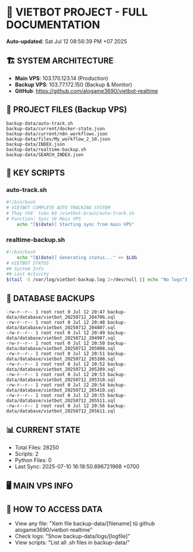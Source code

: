 # 🤖 VIETBOT PROJECT - FULL DOCUMENTATION
**Auto-updated**: Sat Jul 12 08:56:39 PM +07 2025

## 🏗️ SYSTEM ARCHITECTURE
- **Main VPS**: 103.170.123.14 (Production)
- **Backup VPS**: 103.77.172.150 (Backup & Monitor)
- **GitHub**: https://github.com/alogame3690/vietbot-realtime

## 📁 PROJECT FILES (Backup VPS)
```
backup-data/auto-track.sh
backup-data/current/docker-state.json
backup-data/current/n8n_workflows.json
backup-data/files/My_workflow_2_10.json
backup-data/INDEX.json
backup-data/realtime-backup.sh
backup-data/SEARCH_INDEX.json
```

## 🔧 KEY SCRIPTS
### auto-track.sh
```bash
#!/bin/bash
# VIETBOT COMPLETE AUTO TRACKING SYSTEM
# Thay thế toàn bộ /vietbot-brain/auto-track.sh
# Function: Sync từ Main VPS
    echo "[$(date)] Starting sync from main VPS"
```
### realtime-backup.sh
```bash
#!/bin/bash
    echo "[$(date)] Generating status..." >> $LOG
# VIETBOT STATUS
## System Info
## Last Activity
$(tail -5 /var/log/vietbot-backup.log 2>/dev/null || echo "No logs")
```

## 💾 DATABASE BACKUPS
```
-rw-r--r-- 1 root root 0 Jul 12 20:47 backup-data/database/vietbot_20250712_204706.sql
-rw-r--r-- 1 root root 0 Jul 12 20:48 backup-data/database/vietbot_20250712_204807.sql
-rw-r--r-- 1 root root 0 Jul 12 20:49 backup-data/database/vietbot_20250712_204907.sql
-rw-r--r-- 1 root root 0 Jul 12 20:50 backup-data/database/vietbot_20250712_205008.sql
-rw-r--r-- 1 root root 0 Jul 12 20:51 backup-data/database/vietbot_20250712_205108.sql
-rw-r--r-- 1 root root 0 Jul 12 20:52 backup-data/database/vietbot_20250712_205209.sql
-rw-r--r-- 1 root root 0 Jul 12 20:53 backup-data/database/vietbot_20250712_205310.sql
-rw-r--r-- 1 root root 0 Jul 12 20:54 backup-data/database/vietbot_20250712_205410.sql
-rw-r--r-- 1 root root 0 Jul 12 20:55 backup-data/database/vietbot_20250712_205511.sql
-rw-r--r-- 1 root root 0 Jul 12 20:56 backup-data/database/vietbot_20250712_205611.sql
```

## 📊 CURRENT STATE
- Total Files: 28250
- Scripts: 2
- Python Files: 0
- Last Sync: 2025-07-10 16:18:50.896721968 +0700

## 🖥️ MAIN VPS INFO


## 🚨 HOW TO ACCESS DATA
- View any file: "Xem file backup-data/[filename] từ github alogame3690/vietbot-realtime"
- Check logs: "Show backup-data/logs/[logfile]"
- View scripts: "List all .sh files in backup-data/"
